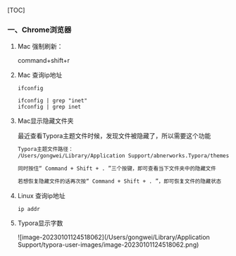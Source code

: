 [TOC]

### 一、Chrome浏览器

1. Mac 强制刷新：

   command+shift+r

2. Mac 查询ip地址

   ```
   ifconfig
   
   ifconfig | grep "inet"
   ifconfig | grep inet
   ```

3. Mac显示隐藏文件夹

   最近查看Typora主题文件时候，发现文件被隐藏了，所以需要这个功能

   ```sh
   Typora主题文件路径：
   /Users/gongwei/Library/Application Support/abnerworks.Typora/themes
   
   同时按住“ Command + Shift + . ”三个按键，即可查看当下文件夹中的隐藏文件
   
   若想恢复隐藏文件的话再次按“ Command + Shift + . ”，即可恢复文件的隐藏状态
   ```

4. Linux 查询ip地址

   ```
   ip addr
   ```

5. Typora显示字数

   ![image-20230101124518062](/Users/gongwei/Library/Application Support/typora-user-images/image-20230101124518062.png)

   